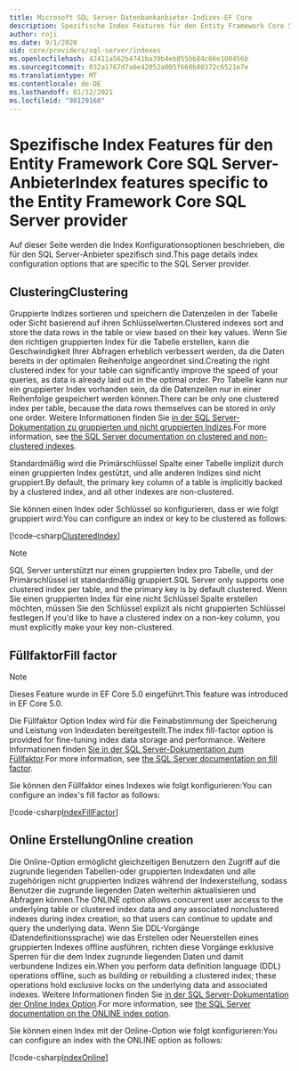 ```yaml
---
title: Microsoft SQL Server Datenbankanbieter-Indizes-EF Core
description: Spezifische Index Features für den Entity Framework Core SQL Server-Anbieter
author: roji
ms.date: 9/1/2020
uid: core/providers/sql-server/indexes
ms.openlocfilehash: 42411a562b4741ba39b4eb855bb84c66e100456b
ms.sourcegitcommit: 032a1767d7a6e42052a005f660b80372c6521e7e
ms.translationtype: MT
ms.contentlocale: de-DE
ms.lasthandoff: 01/12/2021
ms.locfileid: "98129160"
---
```

# <a name="index-features-specific-to-the-entity-framework-core-sql-server-provider"></a><span data-ttu-id="1bf94-103">Spezifische Index Features für den Entity Framework Core SQL Server-Anbieter</span><span class="sxs-lookup"><span data-stu-id="1bf94-103">Index features specific to the Entity Framework Core SQL Server provider</span></span>

<span data-ttu-id="1bf94-104">Auf dieser Seite werden die Index Konfigurationsoptionen beschrieben, die für den SQL Server-Anbieter spezifisch sind.</span><span class="sxs-lookup"><span data-stu-id="1bf94-104">This page details index configuration options that are specific to the SQL Server provider.</span></span>

## <a name="clustering"></a><span data-ttu-id="1bf94-105">Clustering</span><span class="sxs-lookup"><span data-stu-id="1bf94-105">Clustering</span></span>

<span data-ttu-id="1bf94-106">Gruppierte Indizes sortieren und speichern die Datenzeilen in der Tabelle oder Sicht basierend auf ihren Schlüsselwerten.</span><span class="sxs-lookup"><span data-stu-id="1bf94-106">Clustered indexes sort and store the data rows in the table or view based on their key values.</span></span> <span data-ttu-id="1bf94-107">Wenn Sie den richtigen gruppierten Index für die Tabelle erstellen, kann die Geschwindigkeit Ihrer Abfragen erheblich verbessert werden, da die Daten bereits in der optimalen Reihenfolge angeordnet sind.</span><span class="sxs-lookup"><span data-stu-id="1bf94-107">Creating the right clustered index for your table can significantly improve the speed of your queries, as data is already laid out in the optimal order.</span></span> <span data-ttu-id="1bf94-108">Pro Tabelle kann nur ein gruppierter Index vorhanden sein, da die Datenzeilen nur in einer Reihenfolge gespeichert werden können.</span><span class="sxs-lookup"><span data-stu-id="1bf94-108">There can be only one clustered index per table, because the data rows themselves can be stored in only one order.</span></span> <span data-ttu-id="1bf94-109">Weitere Informationen finden Sie [in der SQL Server-Dokumentation zu gruppierten und nicht gruppierten Indizes](/sql/relational-databases/indexes/clustered-and-nonclustered-indexes-described).</span><span class="sxs-lookup"><span data-stu-id="1bf94-109">For more information, see [the SQL Server documentation on clustered and non-clustered indexes](/sql/relational-databases/indexes/clustered-and-nonclustered-indexes-described).</span></span>

<span data-ttu-id="1bf94-110">Standardmäßig wird die Primärschlüssel Spalte einer Tabelle implizit durch einen gruppierten Index gestützt, und alle anderen Indizes sind nicht gruppiert.</span><span class="sxs-lookup"><span data-stu-id="1bf94-110">By default, the primary key column of a table is implicitly backed by a clustered index, and all other indexes are non-clustered.</span></span>

<span data-ttu-id="1bf94-111">Sie können einen Index oder Schlüssel so konfigurieren, dass er wie folgt gruppiert wird:</span><span class="sxs-lookup"><span data-stu-id="1bf94-111">You can configure an index or key to be clustered as follows:</span></span>

[!code-csharp[ClusteredIndex](../../../../samples/core/SqlServer/Indexes/ClusteredIndexContext.cs?name=ClusteredIndex)]

> [!NOTE]
> <span data-ttu-id="1bf94-112">SQL Server unterstützt nur einen gruppierten Index pro Tabelle, und der Primärschlüssel ist standardmäßig gruppiert.</span><span class="sxs-lookup"><span data-stu-id="1bf94-112">SQL Server only supports one clustered index per table, and the primary key is by default clustered.</span></span> <span data-ttu-id="1bf94-113">Wenn Sie einen gruppierten Index für eine nicht Schlüssel Spalte erstellen möchten, müssen Sie den Schlüssel explizit als nicht gruppierten Schlüssel festlegen.</span><span class="sxs-lookup"><span data-stu-id="1bf94-113">If you'd like to have a clustered index on a non-key column, you must explicitly make your key non-clustered.</span></span>

## <a name="fill-factor"></a><span data-ttu-id="1bf94-114">Füllfaktor</span><span class="sxs-lookup"><span data-stu-id="1bf94-114">Fill factor</span></span>

> [!NOTE]
> <span data-ttu-id="1bf94-115">Dieses Feature wurde in EF Core 5.0 eingeführt.</span><span class="sxs-lookup"><span data-stu-id="1bf94-115">This feature was introduced in EF Core 5.0.</span></span>

<span data-ttu-id="1bf94-116">Die Füllfaktor Option Index wird für die Feinabstimmung der Speicherung und Leistung von Indexdaten bereitgestellt.</span><span class="sxs-lookup"><span data-stu-id="1bf94-116">The index fill-factor option is provided for fine-tuning index data storage and performance.</span></span> <span data-ttu-id="1bf94-117">Weitere Informationen finden [Sie in der SQL Server-Dokumentation zum Füllfaktor](/sql/relational-databases/indexes/specify-fill-factor-for-an-index).</span><span class="sxs-lookup"><span data-stu-id="1bf94-117">For more information, see [the SQL Server documentation on fill factor](/sql/relational-databases/indexes/specify-fill-factor-for-an-index).</span></span>

<span data-ttu-id="1bf94-118">Sie können den Füllfaktor eines Indexes wie folgt konfigurieren:</span><span class="sxs-lookup"><span data-stu-id="1bf94-118">You can configure an index's fill factor as follows:</span></span>

[!code-csharp[IndexFillFactor](../../../../samples/core/SqlServer/Indexes/IndexFillFactorContext.cs?name=IndexFillFactor)]

## <a name="online-creation"></a><span data-ttu-id="1bf94-119">Online Erstellung</span><span class="sxs-lookup"><span data-stu-id="1bf94-119">Online creation</span></span>

<span data-ttu-id="1bf94-120">Die Online-Option ermöglicht gleichzeitigen Benutzern den Zugriff auf die zugrunde liegenden Tabellen-oder gruppierten Indexdaten und alle zugehörigen nicht gruppierten Indizes während der Indexerstellung, sodass Benutzer die zugrunde liegenden Daten weiterhin aktualisieren und Abfragen können.</span><span class="sxs-lookup"><span data-stu-id="1bf94-120">The ONLINE option allows concurrent user access to the underlying table or clustered index data and any associated nonclustered indexes during index creation, so that users can continue to update and query the underlying data.</span></span> <span data-ttu-id="1bf94-121">Wenn Sie DDL-Vorgänge (Datendefinitionssprache) wie das Erstellen oder Neuerstellen eines gruppierten Indexes offline ausführen, richten diese Vorgänge exklusive Sperren für die dem Index zugrunde liegenden Daten und damit verbundene Indizes ein.</span><span class="sxs-lookup"><span data-stu-id="1bf94-121">When you perform data definition language (DDL) operations offline, such as building or rebuilding a clustered index; these operations hold exclusive locks on the underlying data and associated indexes.</span></span> <span data-ttu-id="1bf94-122">Weitere Informationen finden Sie [in der SQL Server-Dokumentation der Online Index Option](/sql/relational-databases/indexes/perform-index-operations-online).</span><span class="sxs-lookup"><span data-stu-id="1bf94-122">For more information, see [the SQL Server documentation on the ONLINE index option](/sql/relational-databases/indexes/perform-index-operations-online).</span></span>

<span data-ttu-id="1bf94-123">Sie können einen Index mit der Online-Option wie folgt konfigurieren:</span><span class="sxs-lookup"><span data-stu-id="1bf94-123">You can configure an index with the ONLINE option as follows:</span></span>

[!code-csharp[IndexOnline](../../../../samples/core/SqlServer/Indexes/IndexOnlineContext.cs?name=IndexOnline)]
